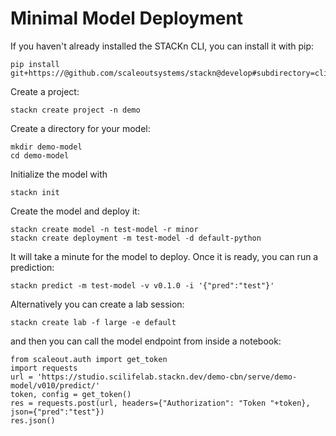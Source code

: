 # Minimal Model Deployment

If you haven't already installed the STACKn CLI, you can install it with pip:
```
pip install git+https://@github.com/scaleoutsystems/stackn@develop#subdirectory=cli
```


Create a project:
```
stackn create project -n demo
```
Create a directory for your model:
```
mkdir demo-model
cd demo-model
```
Initialize the model with
```
stackn init
```
Create the model and deploy it:
```
stackn create model -n test-model -r minor
stackn create deployment -m test-model -d default-python
```
It will take a minute for the model to deploy. Once it is ready, you can run a prediction:
```
stackn predict -m test-model -v v0.1.0 -i '{"pred":"test"}'
```
Alternatively you can create a lab session:
```
stackn create lab -f large -e default
```
and then you can call the model endpoint from inside a notebook:
```
from scaleout.auth import get_token
import requests
url = 'https://studio.scilifelab.stackn.dev/demo-cbn/serve/demo-model/v010/predict/'
token, config = get_token()
res = requests.post(url, headers={"Authorization": "Token "+token}, json={"pred":"test"})
res.json()
```